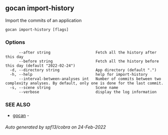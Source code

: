 ## gocan import-history

Import the commits of an application

```
gocan import-history [flags]
```

### Options

```
      --after string                    Fetch all the history after this day
      --before string                   Fetch all the history before this day (default "2022-02-24")
  -d, --directory string                App directory (default ".")
  -h, --help                            help for import-history
      --interval-between-analyses int   Number of commits between two complexity analyses. By default, only one is done for the last commit.
  -s, --scene string                    Scene name
      --verbose                         display the log information
```

### SEE ALSO

* [gocan](gocan.md)	 - 

###### Auto generated by spf13/cobra on 24-Feb-2022
